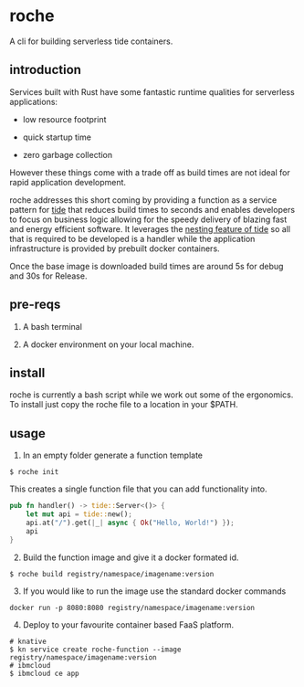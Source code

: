 # roche
A cli for building serverless tide containers.

## introduction
Services built with Rust have some fantastic runtime qualities for serverless applications:

* low resource footprint 

* quick startup time 

* zero garbage collection

However these things come with a trade off as build times are not ideal for rapid application development.

roche addresses this short coming by providing a function as a service pattern for [tide](https://github.com/http-rs/tide) that reduces build times to seconds and enables developers to focus on business logic allowing for the speedy delivery of blazing fast and energy efficient software.
It leverages the [nesting feature of tide](https://github.com/http-rs/tide/blob/main/examples/nested.rs) so all that is required to be developed is a handler while the application infrastructure is provided by prebuilt docker containers.

Once the base image is downloaded build times are around 5s for debug and 30s for Release.

## pre-reqs

1. A bash terminal 

2. A docker environment on your local machine.

## install

roche is currently a bash script while we work out some of the ergonomics.
To install just copy the roche file to a location in your $PATH.

## usage

1. In an empty folder generate a function template
```
$ roche init
```
This creates a single function file that you can add functionality into.
```rust
pub fn handler() -> tide::Server<()> {    
    let mut api = tide::new();
    api.at("/").get(|_| async { Ok("Hello, World!") });
    api
}
```
2. Build the function image and give it a docker formated id.
```
$ roche build registry/namespace/imagename:version
```

3. If you would like to run the image use the standard docker commands
```
docker run -p 8080:8080 registry/namespace/imagename:version
```

4. Deploy to your favourite container based FaaS platform.
```
# knative
$ kn service create roche-function --image registry/namespace/imagename:version
# ibmcloud
$ ibmcloud ce app 
```